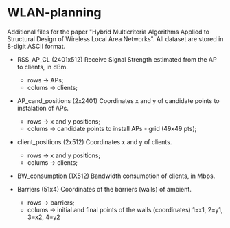 # WLAN-planning
Additional files for the paper "Hybrid Multicriteria Algorithms Applied to Structural Design of Wireless Local Area Networks".
All dataset are stored in 8-digit ASCII format.

* RSS_AP_CL (2401x512)
   Receive Signal Strength estimated from the AP to clients, in dBm. 
   - rows -> APs;
   - colums -> clients;     

* AP_cand_positions (2x2401)
   Coordinates x and y of candidate points to instalation of APs.
   - rows -> x and y positions;
   - colums -> candidate points to install APs - grid (49x49 pts);

* client_positions (2x512)
   Coordinates x and y of clients.
   - rows -> x and y positions;
   - colums -> clients;

* BW_consumption (1X512)
   Bandwidth consumption of clients, in Mbps.

* Barriers (51x4)
   Coordinates of the barriers (walls) of ambient.
   - rows -> barriers;
   - colums -> initial and final points of the walls (coordinates)
               1=x1, 2=y1, 3=x2, 4=y2
